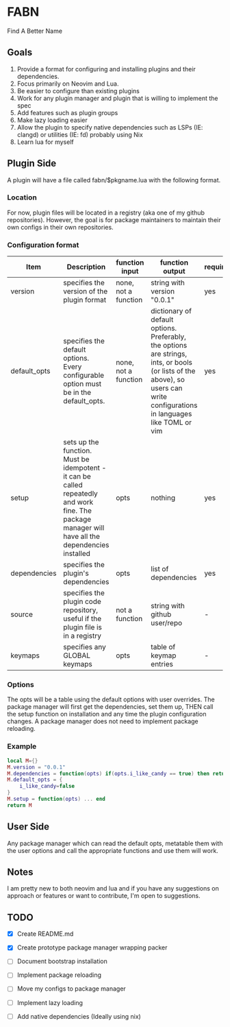 # FABN
Find A Better Name 
## Goals
1. Provide a format for configuring and installing plugins and their dependencies. 
1. Focus primarily on Neovim and Lua.
1. Be easier to configure than existing plugins
1. Work for any plugin manager and plugin that is willing to implement the spec
1. Add features such as plugin groups
1. Make lazy loading easier
1. Allow the plugin to specify native dependencies such as LSPs (IE: clangd)  or utilities (IE: fd) probably using Nix 
1. Learn lua for myself
## Plugin Side
A plugin will have a file called fabn/$pkgname.lua with the following format.
### Location
For now, plugin files will be located in a registry (aka one of my github repositories). However, the goal is for package maintainers to maintain their own configs in their own repositories.
### Configuration format
| Item | Description | function input | function output | required | defaults to |
|--------------|-----------|------------|------------|------------|------------|
| version | specifies the version of the plugin format | none, not a function | string with version "0.0.1" | yes | - |
| default_opts | specifies the default options. Every configurable option must be in the default_opts. | none, not a function | dictionary of default options. Preferably, the options are strings, ints, or bools (or lists of the above), so users can write configurations in languages like TOML or vim| yes | - |
| setup | sets up the function. Must be idempotent - it can be called repeatedly and work fine. The package manager will have all the dependencies installed  | opts | nothing | yes | - ||
| dependencies | specifies the plugin's dependencies | opts | list of dependencies | yes | - |
| source| specifies the plugin code repository, useful if the plugin file is in a registry | not a function | string with github user/repo | - | repository of plugin file | 
| keymaps | specifies any GLOBAL keymaps | opts | table of keymap entries | - | no keymaps | 
### Options
The opts will be a table using the default options with user overrides. 
The package manager will first get the dependencies, set them up, THEN call the setup function on installation and any time the plugin configuration changes. A package manager does not need to implement package reloading.
### Example

```lua
local M={}
M.version = "0.0.1"
M.dependencies = function(opts) if(opts.i_like_candy == true) then return {"totally-real/candy"} end  return {} end
M.default_opts = {
	i_like_candy=false
}
M.setup = function(opts) ... end
return M
```
## User Side
Any package manager which can read the default opts, metatable them with the user options and call the appropriate functions and use them will work.
## Notes
I am pretty new to both neovim and lua and if you have any suggestions on approach or features or want to contribute, I'm open to suggestions.
## TODO
- [x] Create README.md
- [x] Create prototype package manager wrapping packer
- [ ] Document bootstrap installation
- [ ] Implement package reloading
- [ ] Move my configs to package manager
- [ ] Implement lazy loading
- [ ] Add native dependencies (Ideally using nix)

